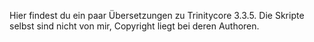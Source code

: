 Hier findest du ein paar Übersetzungen zu Trinitycore 3.3.5.
Die Skripte selbst sind nicht von mir, Copyright liegt bei deren Authoren.
